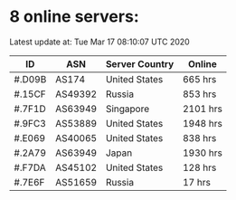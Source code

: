 # 8 online servers:

Latest update at: Tue Mar 17 08:10:07 UTC 2020

| ID | ASN | Server Country | Online |
| -- | --- | -------------- | ------ |
| #.D09B | AS174 | United States | 665 hrs |
| #.15CF | AS49392 | Russia | 853 hrs |
| #.7F1D | AS63949 | Singapore | 2101 hrs |
| #.9FC3 | AS53889 | United States | 1948 hrs |
| #.E069 | AS40065 | United States | 838 hrs |
| #.2A79 | AS63949 | Japan | 1930 hrs |
| #.F7DA | AS45102 | United States | 128 hrs |
| #.7E6F | AS51659 | Russia | 17 hrs |

